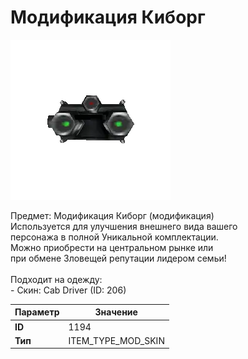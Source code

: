 # Модификация Киборг

![Item Image](../img/1194.webp?raw=true)

Предмет: Модификация Киборг (модификация)<br>Используется для улучшения внешнего вида вашего<br>персонажа в полной Уникальной комплектации.<br>Можно приобрести на центральном рынке или<br>при обмене Зловещей репутации лидером семьи!<br><br>Подходит на одежду: <br> - Скин: Cab Driver (ID: 206)<br>


| Параметр | Значение |
|----------|----------|
| **ID** | 1194 |
| **Тип** | ITEM_TYPE_MOD_SKIN |

